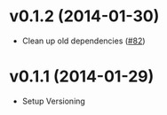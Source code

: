 
# v0.1.2 (2014-01-30)

- Clean up old dependencies ([#82](https://github.com/upfrontIO/livingdocs-engine/pull/82))


# v0.1.1 (2014-01-29)

- Setup Versioning
